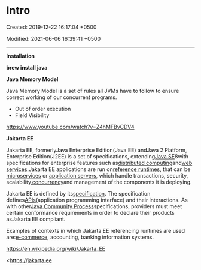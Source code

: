 # Intro

Created: 2019-12-22 16:17:04 +0500

Modified: 2021-06-06 16:39:41 +0500

---

**Installation**

**brew install java**



**Java Memory Model**

Java Memory Model is a set of rules all JVMs have to follow to ensure correct working of our concurrent programs.


-   Out of order execution
-   Field Visibility



<https://www.youtube.com/watch?v=Z4hMFBvCDV4>



**Jakarta EE**

Jakarta EE, formerlyJava Enterprise Edition(Java EE) andJava 2 Platform, Enterprise Edition(J2EE) is a set of specifications, extending[Java SE](https://en.wikipedia.org/wiki/Java_SE)8with specifications for enterprise features such as[distributed computing](https://en.wikipedia.org/wiki/Distributed_computing)and[web services](https://en.wikipedia.org/wiki/Web_service).Jakarta EE applications are run on[reference runtimes](https://en.wikipedia.org/w/index.php?title=Reference_runtime&action=edit&redlink=1), that can be [microservices](https://en.wikipedia.org/wiki/Microservices) or [application servers](https://en.wikipedia.org/wiki/Application_server), which handle transactions, security, scalability,[concurrency](https://en.wikipedia.org/wiki/Concurrency_(computer_science))and management of the components it is deploying.



Jakarta EE is defined by its[specification](https://en.wikipedia.org/wiki/Program_specification). The specification defines[APIs](https://en.wikipedia.org/wiki/Application_programming_interface)(application programming interface) and their interactions. As with other[Java Community Process](https://en.wikipedia.org/wiki/Java_Community_Process)specifications, providers must meet certain conformance requirements in order to declare their products asJakarta EE compliant.

Examples of contexts in which Jakarta EE referencing runtimes are used are:[e-commerce](https://en.wikipedia.org/wiki/E-commerce), accounting, banking information systems.



<https://en.wikipedia.org/wiki/Jakarta_EE>

<https://jakarta.ee
